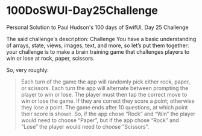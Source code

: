 # 100DoSWUI-Day25Challenge
Personal Solution to Paul Hudson's 100 days of SwifUI, Day 25 Challenge

The said challenge's description:
  Challenge
  You have a basic understanding of arrays, state, views, images, text, and more, so let’s put them together: your challenge is to make a brain training game that challenges players to win or lose at rock, paper, scissors.

  So, very roughly:

  > Each turn of the game the app will randomly pick either rock, paper, or scissors.
  > Each turn the app will alternate between prompting the player to win or lose.
  > The player must then tap the correct move to win or lose the game.
  > If they are correct they score a point; otherwise they lose a point.
  > The game ends after 10 questions, at which point their score is shown.
  > So, if the app chose “Rock” and “Win” the player would need to choose “Paper”, but if the app chose “Rock” and “Lose”  the player would need to choose “Scissors”.
